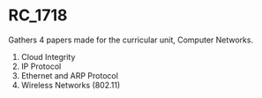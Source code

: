 # RC_1718

Gathers 4 papers made for the curricular unit, Computer Networks.

1. Cloud Integrity
2. IP Protocol
3. Ethernet and ARP Protocol
4. Wireless Networks (802.11)
